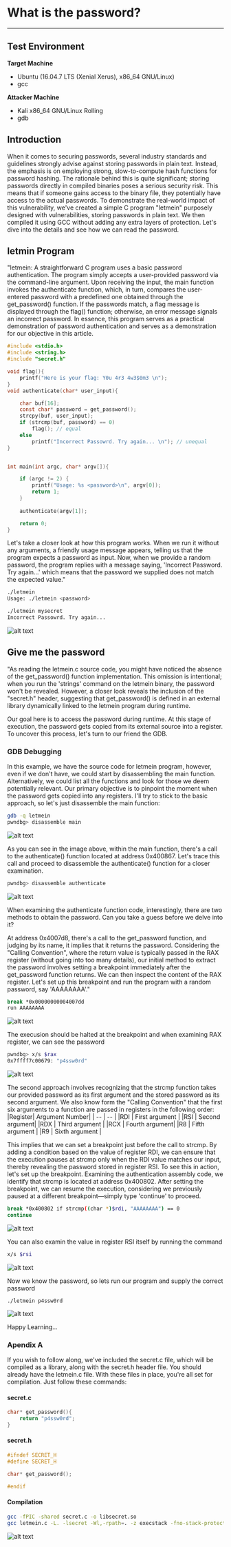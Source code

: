 # What is the password?
* * *

## Test Environment

**Target Machine**
- Ubuntu (16.04.7 LTS (Xenial Xerus), x86_64 GNU/Linux)
- gcc

**Attacker Machine**
- Kali x86_64 GNU/Linux Rolling
- gdb

## Introduction

When it comes to securing passwords, several industry standards and guidelines strongly advise against storing passwords in plain text. Instead, the emphasis is on employing strong, slow-to-compute hash functions for password hashing. The rationale behind this is quite significant; storing passwords directly in compiled binaries poses a serious security risk. This means that if someone gains access to the binary file, they potentially have access to the actual passwords. To demonstrate the real-world impact of this vulnerability, we've created a simple C program "letmein" purposely designed with vulnerabilities, storing passwords in plain text. We then compiled it using GCC without adding any extra layers of protection. Let's dive into the details and see how we can read the password.

## letmin Program
"letmein: A straightforward C program uses a basic password authentication. The program simply accepts a user-provided password via the command-line argument. Upon receiving the input, the main function invokes the authenticate function, which, in turn, compares the user-entered password with a predefined one obtained through the get_password() function. If the passwords match, a flag message is displayed through the flag() function; otherwise, an error message signals an incorrect password. In essence, this program serves as a practical demonstration of password authentication and serves as a demonstration for our objective in this article.
```C
#include <stdio.h>
#include <string.h>
#include "secret.h"

void flag(){
	printf("Here is your flag: Y0u 4r3 4w3$0m3 \n");
}
void authenticate(char* user_input){

	char buf[16];
	const char* password = get_password();
	strcpy(buf, user_input);
	if (strcmp(buf, password) == 0)
		flag(); // equal
	else
		printf("Incorrect Passowrd. Try again... \n"); // unequal
}


int main(int argc, char* argv[]){

	if (argc != 2) {
		printf("Usage: %s <password>\n", argv[0]);
		return 1;
	}
	
	authenticate(argv[1]);

	return 0;
}
```

Let's take a closer look at how this program works. When we run it without any arguments, a friendly usage message appears, telling us that the program expects a password as input. Now, when we provide a random password, the program replies with a message saying, 'Incorrect Password. Try again...'  which means that the password we supplied does not match the expected value."
```sh
./letmein
Usage: ./letmein <password>

./letmein mysecret
Incorrect Passowrd. Try again... 
```
![alt text](https://raw.githubusercontent.com/masjadaan/TechSecurityArticles/main/Linux/whatIsPassword/images/first_run.png)

## Give me the password
"As reading the letmein.c source code, you might have noticed the absence of the get_password() function implementation. This omission is intentional; when you run the 'strings' command on the letmein binary, the password won't be revealed. However, a closer look reveals the inclusion of the "secret.h" header, suggesting that get_password() is defined in an external library dynamically linked to the letmein program during runtime.

Our goal here is to access the password during runtime. At this stage of execution, the password gets copied from its external source into a register. To uncover this process, let's turn to our friend the GDB.

### GDB Debugging
In this example, we have the source code for letmein program, however, even if we don't have, we could start by disassembling the main function. Alternatively, we could list all the functions and look for those we deem potentially relevant. Our primary objective is to pinpoint the moment when the password gets copied into any registers. I'll try to stick to the basic approach, so let's just disassemble the main function:
```sh
gdb -q letmein
pwndbg> disassemble main

```
![alt text](https://raw.githubusercontent.com/masjadaan/TechSecurityArticles/main/Linux/whatIsPassword/images/main.png)

As you can see in the image above, within the main function, there's a call to the authenticate() function located at address 0x400867. Let's trace this call and proceed to disassemble the authenticate() function for a closer examination.
```sh
pwndbg> disassemble authenticate
```
![alt text](https://raw.githubusercontent.com/masjadaan/TechSecurityArticles/main/Linux/whatIsPassword/images/authenticate.png)

When examining the authenticate function code, interestingly, there are two methods to obtain the password. Can you take a guess before we delve into it?

At address 0x4007d8, there's a call to the get_password function, and judging by its name, it implies that it returns the password. Considering the "Calling Convention", where the return value is typically passed in the RAX register (without going into too many details), our initial method to extract the password involves setting a breakpoint immediately after the get_password function returns. We can then inspect the content of the RAX register. Let's set up this breakpoint and run the program with a random password, say 'AAAAAAAA'."

```sh
break *0x00000000004007dd
run AAAAAAAA
```
![alt text](https://raw.githubusercontent.com/masjadaan/TechSecurityArticles/main/Linux/whatIsPassword/images/1st_breakpoint.png)

The execusion should be halted at the breakpoint and when examining RAX register, we can see the password
```sh
pwndbg> x/s $rax
0x7ffff7c00679: "p4ssw0rd"
```
![alt text](https://raw.githubusercontent.com/masjadaan/TechSecurityArticles/main/Linux/whatIsPassword/images/rax.png)

The second approach involves recognizing that the strcmp function takes our provided password as its first argument and the stored password as its second argument. We also know form the "Calling Convention" that the first six arguments to a function are passed in registers in the following order:
|Register| Argument Number|
| -- | -- |
|RDI | First argument |
|RSI | Second argument|
|RDX | Third argument |
|RCX | Fourth argument|
|R8  | Fifth argument |
|R9  | Sixth argument |

This implies that we can set a breakpoint just before the call to strcmp. By adding a condition based on the value of register RDI, we can ensure that the execution pauses at strcmp only when the RDI value matches our input, thereby revealing the password stored in register RSI. To see this in action, let's set up the breakpoint. Examining the authentication assembly code, we identify that strcmp is located at address 0x400802. After setting the breakpoint, we can resume the execution, considering we previously paused at a different breakpoint—simply type 'continue' to proceed.
```sh
break *0x400802 if strcmp((char *)$rdi, "AAAAAAAA") == 0
continue
```
![alt text](https://raw.githubusercontent.com/masjadaan/TechSecurityArticles/main/Linux/whatIsPassword/images/2nd_breakpoint.png)

You can also examin the value in register RSI itself by running the command
```sh
x/s $rsi
```
![alt text](https://raw.githubusercontent.com/masjadaan/TechSecurityArticles/main/Linux/whatIsPassword/images/rsi.png)

Now we know the password, so lets run our program and supply the correct password
```
./letmein p4ssw0rd
```
![alt text](https://raw.githubusercontent.com/masjadaan/TechSecurityArticles/main/Linux/whatIsPassword/images/final_run.png)


Happy Learning...

### Apendix A
If you wish to follow along, we've included the secret.c file, which will be compiled as a library, along with the secret.h header file. You should already have the letmein.c file. With these files in place, you're all set for compilation. Just follow these commands:

#### secret.c
```C
char* get_password(){
	return "p4ssw0rd";
}
```

#### secret.h
```C
#ifndef SECRET_H
#define SECRET_H

char* get_password();

#endif
```

#### Compilation
```sh
gcc -fPIC -shared secret.c -o libsecret.so
gcc letmein.c -L. -lsecret -Wl,-rpath=. -z execstack -fno-stack-protector -o letmein
```

![alt text](https://raw.githubusercontent.com/masjadaan/TechSecurityArticles/main/Linux/whatIsPassword/images/compilation.png)
